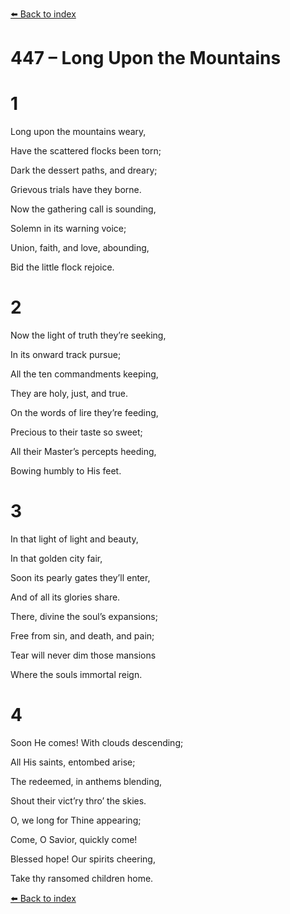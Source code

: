 [⬅️ Back to index](../README.md)

# 447 – Long Upon the Mountains





# 1

Long upon the mountains weary,

Have the scattered flocks been torn;

Dark the dessert paths, and dreary;

Grievous trials have they borne.

Now the gathering call is sounding,

Solemn in its warning voice;

Union, faith, and love, abounding,

Bid the little flock rejoice.



# 2

Now the light of truth they’re seeking,

In its onward track pursue;

All the ten commandments keeping,

They are holy, just, and true.

On the words of lire they’re feeding,

Precious to their taste so sweet;

All their Master’s percepts heeding,

Bowing humbly to His feet.



# 3

In that light of light and beauty,

In that golden city fair,

Soon its pearly gates they’ll enter,

And of all its glories share.

There, divine the soul’s expansions;

Free from sin, and death, and pain;

Tear will never dim those mansions

Where the souls immortal reign.



# 4

Soon He comes! With clouds descending;

All His saints, entombed arise;

The redeemed, in anthems blending,

Shout their vict’ry thro’ the skies.

O, we long for Thine appearing;

Come, O Savior, quickly come!

Blessed hope! Our spirits cheering,

Take thy ransomed children home.

[⬅️ Back to index](../README.md)
